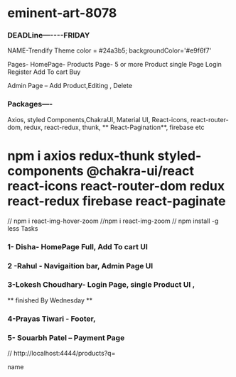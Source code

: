 # eminent-art-8078


### DEADLine—----FRIDAY

NAME-Trendify
Theme color = #24a3b5;
backgroundColor='#e9f6f7'

Pages-
HomePage-
Products Page- 5 or more
Product single Page
Login 
Register
Add To cart 
Buy


Admin Page – Add Product,Editing , Delete 

### Packages—-
Axios, styled Components,ChakraUI, Material UI, React-icons, react-router-dom, redux, react-redux, thunk, ** React-Pagination**, firebase etc
# npm i axios redux-thunk styled-components @chakra-ui/react react-icons react-router-dom redux react-redux firebase react-paginate
// npm i react-img-hover-zoom 
//npm i react-img-zoom
// npm install -g less
  Tasks 

### 1- Disha- HomePage Full,  Add To cart UI


### 2 -Rahul - Navigaition bar, Admin Page UI
 

### 3-Lokesh Choudhary- Login Page, single Product UI ,

** finished By Wednesday **

 ### 4-Prayas Tiwari - Footer,

### 5- Souarbh Patel – Payment Page




// http://localhost:4444/products?q=

name
 